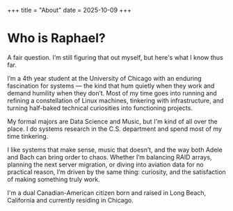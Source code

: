 +++
title = "About"
date = 2025-10-09
+++

# Who is Raphael?

A fair question. I’m still figuring that out myself, but here's what I know thus far.

I’m a 4th year student at the University of Chicago with an enduring fascination for systems — the kind that hum quietly when they work and demand humility when they don’t. Most of my time goes into running and refining a constellation of Linux machines, tinkering with infrastructure, and turning half-baked technical curiosities into functioning projects.

My formal majors are Data Science and Music, but I'm kind of all over the place. I do systems research in the C.S. department and spend most of my time tinkering.

I like systems that make sense, music that doesn’t, and the way both Adele and Bach can bring order to chaos. Whether I’m balancing RAID arrays, planning the next server migration, or diving into aviation data for no practical reason, I’m driven by the same thing: curiosity, and the satisfaction of making something truly work.

I'm a dual Canadian-American citizen born and raised in Long Beach, California and currently residing in Chicago.
